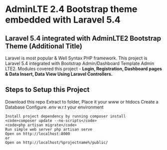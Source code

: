 <h1>AdminLTE 2.4 Bootstrap theme embedded with Laravel 5.4</h1>
<h2>Laravel 5.4 integrated with AdminLTE2 Bootstrap Theme (Additional Title)</h2>

Laravel is most popular & Well Syntax PHP framework. This project is Laravel 5.4 integrated with Bootstrap Admin/Dashboard Template Admin LTE2. Modules covered this project - <strong>Login, Registration, Dashboard pages & Data Insert, Data View Using Laravel Controllers.</strong>

<h2>Steps to Setup this Project</h2>
    Download this repo
    Extract to folder, Place it your www or htdocs
    Create a Database
    Configure .env w.r.t your environment
    
    Install project dependency by running composer install
	<code>composer update --no-scripts</code>
	<code>php artisan migrate</code>
    Run simple web server php artisan serve
    Open on http://localhost:8000
    or
    Open on http://localhost/%projectname%/public/